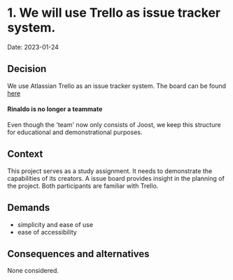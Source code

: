 # 1. We will use Trello as issue tracker system.

Date: 2023-01-24

## Decision

We use Atlassian Trello as an issue tracker system. The board can be found [here](https://trello.com/b/djHvyLDG/ib1902-webapplicaties-opdracht-2)


#### Rinaldo is no longer a teammate
Even though the 'team' now only consists of Joost, we keep this structure for educational and demonstrational purposes.


## Context

This project serves as a study assignment. It needs to demonstrate the capabilities of its creators. A issue board provides insight in the planning of the project. Both participants are familiar with Trello.


## Demands

* simplicity and ease of use
* ease of accessibility 


## Consequences and alternatives

None considered.
